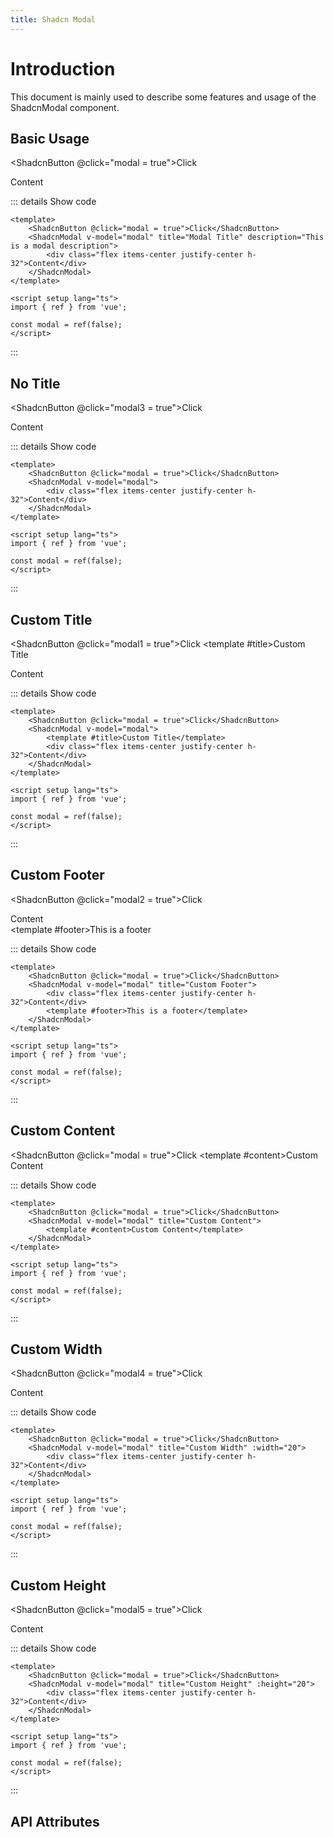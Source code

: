 ```yaml
---
title: Shadcn Modal
---
```


# Introduction

This document is mainly used to describe some features and usage of the ShadcnModal component.

## Basic Usage

<CodeRunner title="Basic Usage"
    description="Create a simple modal.">
    <ShadcnButton @click="modal = true">Click</ShadcnButton>
    <ShadcnModal v-model="modal" title="Modal Title" description="This is a modal description">
        <div class="flex items-center justify-center h-32">Content</div>
    </ShadcnModal>
</CodeRunner>

::: details Show code

```vue
<template>
    <ShadcnButton @click="modal = true">Click</ShadcnButton>
    <ShadcnModal v-model="modal" title="Modal Title" description="This is a modal description">
        <div class="flex items-center justify-center h-32">Content</div>
    </ShadcnModal>
</template>

<script setup lang="ts">
import { ref } from 'vue';

const modal = ref(false);
</script>
```

:::

## No Title

<CodeRunner title="No Title"
    description="Create a modal without title.">
    <ShadcnButton @click="modal3 = true">Click</ShadcnButton>
    <ShadcnModal v-model="modal3">
        <div class="flex items-center justify-center h-32">Content</div>
    </ShadcnModal>
</CodeRunner>

::: details Show code

```vue
<template>
    <ShadcnButton @click="modal = true">Click</ShadcnButton>
    <ShadcnModal v-model="modal">
        <div class="flex items-center justify-center h-32">Content</div>
    </ShadcnModal>
</template>

<script setup lang="ts">
import { ref } from 'vue';

const modal = ref(false);
</script>
```

:::

## Custom Title

<CodeRunner title="Custom Title"
    description="Create a modal with custom title.">
    <ShadcnButton @click="modal1 = true">Click</ShadcnButton>
    <ShadcnModal v-model="modal1">
        <template #title>Custom Title</template>
        <div class="flex items-center justify-center h-32">Content</div>
    </ShadcnModal>
</CodeRunner>

::: details Show code

```vue
<template>
    <ShadcnButton @click="modal = true">Click</ShadcnButton>
    <ShadcnModal v-model="modal">
        <template #title>Custom Title</template>
        <div class="flex items-center justify-center h-32">Content</div>
    </ShadcnModal>
</template>

<script setup lang="ts">
import { ref } from 'vue';

const modal = ref(false);
</script>
```

:::

## Custom Footer

<CodeRunner title="Custom Footer"
    description="Create a modal with custom footer.">
    <ShadcnButton @click="modal2 = true">Click</ShadcnButton>
    <ShadcnModal v-model="modal2" title="Custom Footer">
        <div class="flex items-center justify-center h-32">Content</div>
        <template #footer>This is a footer</template>
    </ShadcnModal>
</CodeRunner>

::: details Show code

```vue
<template>
    <ShadcnButton @click="modal = true">Click</ShadcnButton>
    <ShadcnModal v-model="modal" title="Custom Footer">
        <div class="flex items-center justify-center h-32">Content</div>
        <template #footer>This is a footer</template>
    </ShadcnModal>
</template>

<script setup lang="ts">
import { ref } from 'vue';

const modal = ref(false);
</script>
```

:::

## Custom Content

<CodeRunner title="Custom Content"
    description="Create a modal with custom content.">
    <ShadcnButton @click="modal = true">Click</ShadcnButton>
    <ShadcnModal v-model="modal" title="Custom Content">
        <template #content>Custom Content</template>
    </ShadcnModal>
</CodeRunner>

::: details Show code

```vue
<template>
    <ShadcnButton @click="modal = true">Click</ShadcnButton>
    <ShadcnModal v-model="modal" title="Custom Content">
        <template #content>Custom Content</template>
    </ShadcnModal>
</template>

<script setup lang="ts">
import { ref } from 'vue';

const modal = ref(false);
</script>
```

:::

## Custom Width

<CodeRunner title="Custom Width"
    description="Create a modal with custom width.">
    <ShadcnButton @click="modal4 = true">Click</ShadcnButton>
    <ShadcnModal v-model="modal4" title="Custom Width" :width="20">
        <div class="flex items-center justify-center h-32">Content</div>
    </ShadcnModal>
</CodeRunner>

::: details Show code

```vue
<template>
    <ShadcnButton @click="modal = true">Click</ShadcnButton>
    <ShadcnModal v-model="modal" title="Custom Width" :width="20">
        <div class="flex items-center justify-center h-32">Content</div>
    </ShadcnModal>
</template>

<script setup lang="ts">
import { ref } from 'vue';

const modal = ref(false);
</script>
```

:::

## Custom Height

<CodeRunner title="Custom Height"
    description="Create a modal with custom height.">
    <ShadcnButton @click="modal5 = true">Click</ShadcnButton>
    <ShadcnModal v-model="modal5" title="Custom Height" :height="20">
        <div class="flex items-center justify-center h-32">Content</div>
    </ShadcnModal>
</CodeRunner>

::: details Show code

```vue
<template>
    <ShadcnButton @click="modal = true">Click</ShadcnButton>
    <ShadcnModal v-model="modal" title="Custom Height" :height="20">
        <div class="flex items-center justify-center h-32">Content</div>
    </ShadcnModal>
</template>

<script setup lang="ts">
import { ref } from 'vue';

const modal = ref(false);
</script>
```

:::

<script setup lang="ts">
import { ref } from 'vue';

const modal = ref(false);
const modal1 = ref(false);
const modal2 = ref(false);
const modal3 = ref(false);
const modal4 = ref(false);
const modal5 = ref(false);
</script>

## API Attributes

<ApiTable title="Modal Props"
    :headers="['Attribute', 'Description', 'Type', 'Default Value', 'Depend', 'List']"
    :columns="[
        ['modelValue', 'Whether the dialog box is displayed or not, v-model can be used to bind data in two directions.', 'Boolean', 'false', '-', '-'],
        ['title', 'The title of the dialog box. If the page header is customized using slot, the title will be invalid.', 'String', '-', '-', '-'],
        ['description', 'Modal description', 'String', '-', 'title', '-'],
        ['width', 'Modal width', 'Number', '30', '-', '10, 20, 30, 40, 50, 60, 70, 80, 90, 100'],
        ['height', 'Modal height', 'Number', '30', '-', '10, 20, 30, 40, 50, 60, 70, 80, 90, 100'],
        ['okText', 'The text of the OK button', 'String', 'OK', '-', '-'],
        ['cancelText', 'The text of the Cancel button', 'String', 'Cancel', '-', '-'],
    ]">
</ApiTable>

<br />

<ApiTable title="Modal Events"
    :headers="['Event', 'Description', 'Callback Parameters']"
    :columns="[
        ['update:modelValue', 'Triggered when display status changes', 'true / false'],
        ['on-ok', 'Triggered when the OK button is clicked', '-'],
        ['on-cancel', 'Triggered when the Cancel button is clicked', '-'],
    ]">
</ApiTable>

<br />

<ApiTable title="Modal Slots"
    :headers="['Slot', 'Description']"
    :columns="[
        ['title', 'Modal title'],
        ['description', 'Modal description'],
        ['content', 'Modal content'],
        ['footer', 'Modal footer'],
    ]">
</ApiTable>

